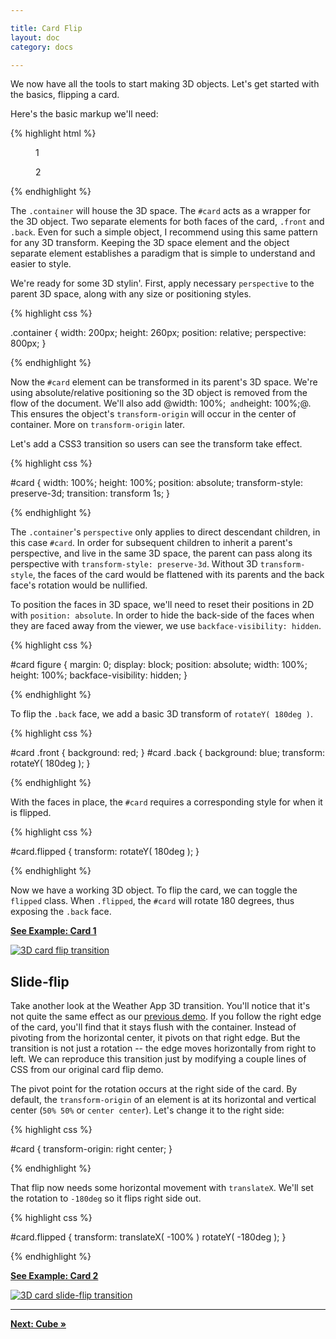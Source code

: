 ```yaml
---

title: Card Flip
layout: doc
category: docs

---
```


We now have all the tools to start making 3D objects. Let's get started with the basics, flipping a card.

Here's the basic markup we'll need:

{% highlight html %}

<section class="container">
  <div id="card">
    <figure class="front">1</figure>
    <figure class="back">2</figure>
  </div>
</section>

{% endhighlight %}

The `.container` will house the 3D space. The `#card` acts as a wrapper for the 3D object. Two separate elements for both faces of the card, `.front` and `.back`. Even for such a simple object, I recommend using this same pattern for any 3D transform.  Keeping the 3D space element and the object separate element establishes a paradigm that is simple to understand and easier to style.

We're ready for some 3D stylin'. First, apply necessary `perspective` to the parent 3D space, along with any size or positioning styles.

{% highlight css %}

.container { 
  width: 200px;
  height: 260px;
  position: relative;
  perspective: 800px;
}

{% endhighlight %}

Now the `#card` element can be transformed in its parent's 3D space. We're using absolute/relative positioning so the 3D object is removed from the flow of the document. We'll also add @width: 100%;`  and `height: 100%;@. This ensures the object's `transform-origin` will occur in the center of container. More on `transform-origin` later. 

Let's add a CSS3 transition so users can see the transform take effect. 

{% highlight css %}

#card {
  width: 100%;
  height: 100%;
  position: absolute;
  transform-style: preserve-3d;
  transition: transform 1s;
}

{% endhighlight %}

The `.container`'s `perspective` only applies to direct descendant children, in this case `#card`. In order for subsequent children to inherit a parent's perspective, and live in the same 3D space, the parent can pass along its perspective with `transform-style: preserve-3d`. Without 3D `transform-style`, the faces of the card would be flattened with its parents and the back face's rotation would be nullified. 

To position the faces in 3D space, we'll need to reset their positions in 2D with `position: absolute`. In order to hide the back-side of the faces when they are faced away from the viewer, we use `backface-visibility: hidden`. 

{% highlight css %}

#card figure {
  margin: 0;
  display: block;
  position: absolute;
  width: 100%;
  height: 100%;
  backface-visibility: hidden;
}

{% endhighlight %}

To flip the `.back` face, we add a basic 3D transform of `rotateY( 180deg )`. 

{% highlight css %}

#card .front {
  background: red;
}
#card .back {
  background: blue;
  transform: rotateY( 180deg );
}

{% endhighlight %}

With the faces in place, the `#card` requires a corresponding style for when it is flipped.

{% highlight css %}

#card.flipped {
  transform: rotateY( 180deg );
}

{% endhighlight %}

Now we have a working 3D object. To flip the card, we can toggle the `flipped` class. When `.flipped`, the `#card` will rotate 180 degrees, thus exposing the `.back` face.

[**See Example: Card 1**](../examples/card-01.html)

[![3D card flip transition](../img/card-flip01.png)](../examples/card-01.html)

## Slide-flip

Take another look at the Weather App 3D transition. You'll notice that it's not quite the same effect as our [previous demo](../examples/card-01.html). If you follow the right edge of the card, you'll find that it stays flush with the container. Instead of pivoting from the horizontal center, it pivots on that right edge. But the transition is not just a rotation -- the edge moves horizontally from right to left. We can reproduce this transition just by modifying a couple lines of CSS from our original card flip demo.

The pivot point for the rotation occurs at the right side of the card. By default, the `transform-origin` of an element is at its horizontal and vertical center (`50% 50%` or `center center`). Let's change it to the right side:

{% highlight css %}

#card { transform-origin: right center; }

{% endhighlight %}

That flip now needs some horizontal movement with `translateX`. We'll set the rotation to `-180deg` so it flips right side out.

{% highlight css %}

#card.flipped {
  transform: translateX( -100% ) rotateY( -180deg );
}

{% endhighlight %}

[**See Example: Card 2**](../examples/card-02-slide-flip.html)

[![3D card slide-flip transition](../img/card-flip02.png)](../examples/card-02-slide-flip.html)

* * *

[**Next: Cube &raquo;**](cube.html)
